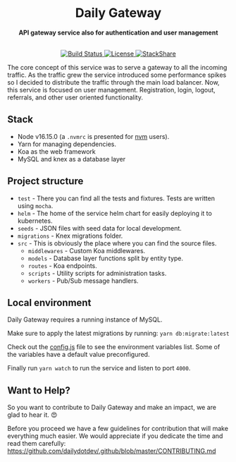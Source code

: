 <div align="center">
  <h1>Daily Gateway</h1>
  <strong>API gateway service also for authentication and user management</strong>
</div>
<br>
<p align="center">
  <a href="https://circleci.com/gh/dailydotdev/daily-gateway">
    <img src="https://img.shields.io/circleci/build/github/dailydotdev/daily-gateway/master.svg" alt="Build Status">
  </a>
  <a href="https://github.com/dailydotdev/daily-gateway/blob/master/LICENSE">
    <img src="https://img.shields.io/github/license/dailydotdev/daily-gateway.svg" alt="License">
  </a>
  <a href="https://stackshare.io/daily/daily">
    <img src="http://img.shields.io/badge/tech-stack-0690fa.svg?style=flat" alt="StackShare">
  </a>
</p>

The core concept of this service was to serve a gateway to all the incoming traffic.
As the traffic grew the service introduced some performance spikes so I decided to distribute the traffic through the main load balancer.
Now, this service is focused on user management. Registration, login, logout, referrals, and other user oriented functionality.

## Stack

* Node v16.15.0 (a `.nvmrc` is presented for [nvm](https://github.com/nvm-sh/nvm) users).
* Yarn for managing dependencies.
* Koa as the web framework
* MySQL and knex as a database layer

## Project structure

* `test` - There you can find all the tests and fixtures. Tests are written using `mocha`.
* `helm` - The home of the service helm chart for easily deploying it to kubernetes.
* `seeds` - JSON files with seed data for local development.
* `migrations` - Knex migrations folder.
* `src` - This is obviously the place where you can find the source files.
  * `middlewares` - Custom Koa middlewares.
  * `models` - Database layer functions split by entity type.
  * `routes` - Koa endpoints.
  * `scripts` - Utility scripts for administration tasks.
  * `workers` - Pub/Sub message handlers.

## Local environment

Daily Gateway requires a running instance of MySQL.

Make sure to apply the latest migrations by running:
`yarn db:migrate:latest`

Check out the [config.js](https://github.com/dailydotdev/daily-gateway/blob/master/src/config.js) file to see the environment variables list.
Some of the variables have a default value preconfigured.

Finally run `yarn watch` to run the service and listen to port `4000`.

## Want to Help?

So you want to contribute to Daily Gateway and make an impact, we are glad to hear it. :heart_eyes:

Before you proceed we have a few guidelines for contribution that will make everything much easier.
We would appreciate if you dedicate the time and read them carefully:
https://github.com/dailydotdev/.github/blob/master/CONTRIBUTING.md

